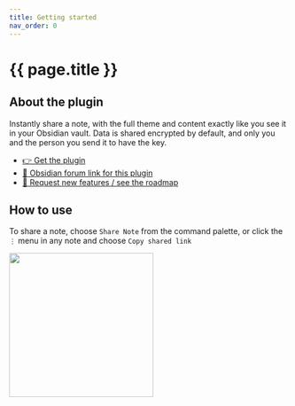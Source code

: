 ```yaml
---
title: Getting started
nav_order: 0
---
```

# {{ page.title }}

## About the plugin

Instantly share a note, with the full theme and content exactly like you see it in your Obsidian vault. Data is shared encrypted by default, and only you and the person you send it to have the key.

- [👉 Get the plugin](https://obsidian.md/plugins?id=share-note)
- [💬 Obsidian forum link for this plugin](https://forum.obsidian.md/t/42788)
- [🚀 Request new features / see the roadmap](https://note.sx/roadmap)

## How to use

To share a note, choose `Share Note` from the command palette, or click the `⋮` menu in any note and choose `Copy shared link`

<img width="260" src="https://github.com/alangrainger/obsidian-share/assets/16197738/69b270a7-c064-4915-9c81-698ae5b54b44">
